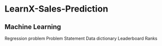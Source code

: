 # LearnX-Sales-Prediction
## Machine Learning 
Regression problem
Problem Statement 
Data dictionary 
Leaderboard Ranks
